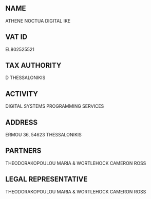 ## NAME
ATHENE NOCTUA DIGITAL ΙΚΕ

## VAT ID
EL802525521

## TAX AUTHORITY
D THESSALONIKIS

## ACTIVITY
DIGITAL SYSTEMS PROGRAMMING SERVICES

## ADDRESS
ERMOU 36, 54623 THESSALONIKIS

## PARTNERS
THEODORAKOPOULOU MARIA & WORTLEHOCK CAMERON ROSS

## LEGAL REPRESENTATIVE
THEODORAKOPOULOU MARIA & WORTLEHOCK CAMERON ROSS